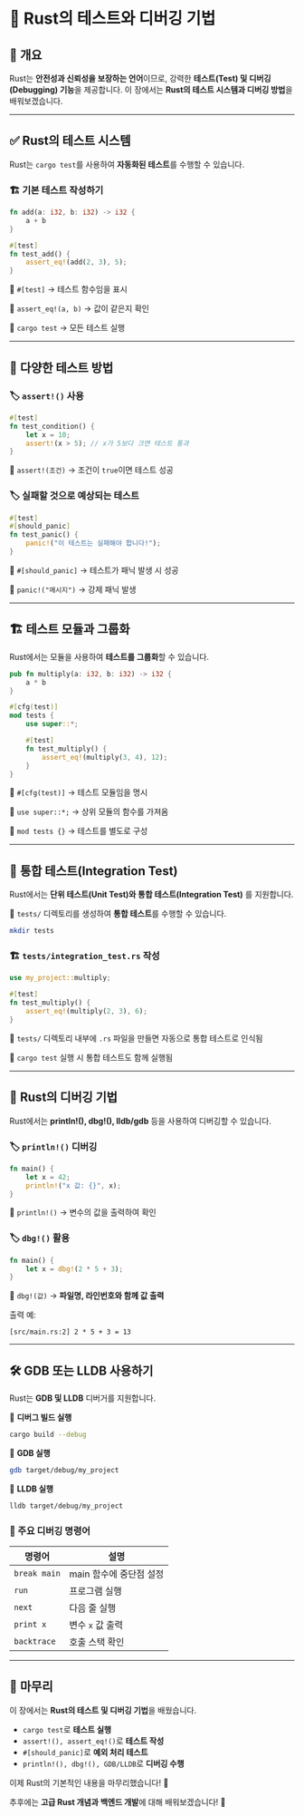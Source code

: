 # 🦀 Rust의 테스트와 디버깅 기법

## 📌 개요
Rust는 **안전성과 신뢰성을 보장하는 언어**이므로, 강력한 **테스트(Test) 및 디버깅(Debugging) 기능**을 제공합니다. 
이 장에서는 **Rust의 테스트 시스템과 디버깅 방법**을 배워보겠습니다.

---

## ✅ Rust의 테스트 시스템
Rust는 `cargo test`를 사용하여 **자동화된 테스트**를 수행할 수 있습니다.

### 🏗️ 기본 테스트 작성하기
```rust
fn add(a: i32, b: i32) -> i32 {
    a + b
}

#[test]
fn test_add() {
    assert_eq!(add(2, 3), 5);
}
```
📌 `#[test]` → 테스트 함수임을 표시

📌 `assert_eq!(a, b)` → 값이 같은지 확인

📌 `cargo test` → 모든 테스트 실행

---

## 🔄 다양한 테스트 방법
### 🏷️ `assert!()` 사용
```rust
#[test]
fn test_condition() {
    let x = 10;
    assert!(x > 5); // x가 5보다 크면 테스트 통과
}
```
📌 `assert!(조건)` → 조건이 `true`이면 테스트 성공

### 🏷️ 실패할 것으로 예상되는 테스트
```rust
#[test]
#[should_panic]
fn test_panic() {
    panic!("이 테스트는 실패해야 합니다!");
}
```
📌 `#[should_panic]` → 테스트가 패닉 발생 시 성공

📌 `panic!("메시지")` → 강제 패닉 발생

---

## 🏗️ 테스트 모듈과 그룹화
Rust에서는 모듈을 사용하여 **테스트를 그룹화**할 수 있습니다.

```rust
pub fn multiply(a: i32, b: i32) -> i32 {
    a * b
}

#[cfg(test)]
mod tests {
    use super::*;

    #[test]
    fn test_multiply() {
        assert_eq!(multiply(3, 4), 12);
    }
}
```
📌 `#[cfg(test)]` → 테스트 모듈임을 명시

📌 `use super::*;` → 상위 모듈의 함수를 가져옴

📌 `mod tests {}` → 테스트를 별도로 구성

---

## 🚀 통합 테스트(Integration Test)
Rust에서는 **단위 테스트(Unit Test)와 통합 테스트(Integration Test)** 를 지원합니다.

📌 `tests/` 디렉토리를 생성하여 **통합 테스트**를 수행할 수 있습니다.

```sh
mkdir tests
```

### 🏗️ `tests/integration_test.rs` 작성
```rust
use my_project::multiply;

#[test]
fn test_multiply() {
    assert_eq!(multiply(2, 3), 6);
}
```
📌 `tests/` 디렉토리 내부에 `.rs` 파일을 만들면 자동으로 통합 테스트로 인식됨

📌 `cargo test` 실행 시 통합 테스트도 함께 실행됨

---

## 🐞 Rust의 디버깅 기법
Rust에서는 **println!(), dbg!(), lldb/gdb** 등을 사용하여 디버깅할 수 있습니다.

### 🏷️ `println!()` 디버깅
```rust
fn main() {
    let x = 42;
    println!("x 값: {}", x);
}
```
📌 `println!()` → 변수의 값을 출력하여 확인

### 🏷️ `dbg!()` 활용
```rust
fn main() {
    let x = dbg!(2 * 5 + 3);
}
```
📌 `dbg!(값)` → **파일명, 라인번호와 함께 값 출력**

출력 예:
```
[src/main.rs:2] 2 * 5 + 3 = 13
```

---

## 🛠️ GDB 또는 LLDB 사용하기
Rust는 **GDB 및 LLDB** 디버거를 지원합니다.

📌 **디버그 빌드 실행**
```sh
cargo build --debug
```

📌 **GDB 실행**
```sh
gdb target/debug/my_project
```

📌 **LLDB 실행**
```sh
lldb target/debug/my_project
```

### 🔎 주요 디버깅 명령어
| 명령어 | 설명 |
|--------|----------|
| `break main` | main 함수에 중단점 설정 |
| `run` | 프로그램 실행 |
| `next` | 다음 줄 실행 |
| `print x` | 변수 `x` 값 출력 |
| `backtrace` | 호출 스택 확인 |

---

## 🎯 마무리
이 장에서는 **Rust의 테스트 및 디버깅 기법**을 배웠습니다.

- `cargo test`로 **테스트 실행**
- `assert!(), assert_eq!()`로 **테스트 작성**
- `#[should_panic]`로 **예외 처리 테스트**
- `println!(), dbg!(), GDB/LLDB`로 **디버깅 수행**

이제 Rust의 기본적인 내용을 마무리했습니다! 🎉

추후에는 **고급 Rust 개념과 백엔드 개발**에 대해 배워보겠습니다! 🚀